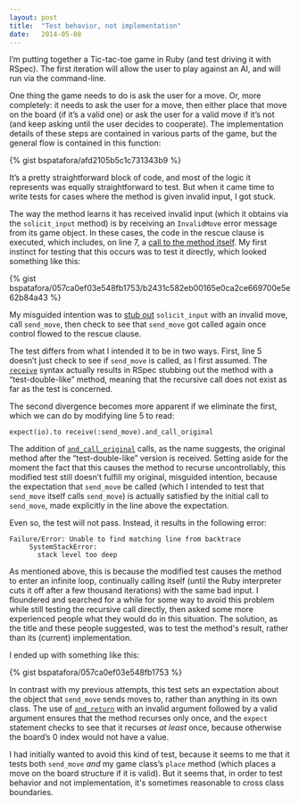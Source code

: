 ```yaml
---
layout: post
title:  "Test behavior, not implementation"
date:   2014-05-08
---
```


I’m putting together a Tic-tac-toe game in Ruby (and test driving it with 
RSpec). The first iteration will allow the user to play against an AI, and 
will run via the command-line.

One thing the game needs to do is ask the user for a move. Or, more completely: 
it needs to ask the user for a move, then either place that move on the board 
(if it’s a valid one) or ask the user for a valid move if it’s not (and keep 
asking until the user decides to cooperate). The implementation details of 
these steps are contained in various parts of the game, but the general flow 
is contained in this function:

{% gist bspatafora/afd2105b5c1c731343b9 %}

It’s a pretty straightforward block of code, and most of the logic it represents 
was equally straightforward to test. But when it came time to write tests for 
cases where the method is given invalid input, I got stuck.

The way the method learns it has received invalid input (which it obtains via the 
`solicit_input` method) is by receiving an `InvalidMove` error message from its 
game object. In these cases, the code in the rescue clause is executed, which 
includes, on line 7, a [call to the method itself][]. My first instinct for 
testing that this occurs was to test it directly, which looked something like 
this:

{% gist bspatafora/057ca0ef03e548fb1753/b2431c582eb00165e0ca2ce669700e5e62b84a43 %}

My misguided intention was to [stub out][] `solicit_input` with an invalid move, 
call `send_move`, then check to see that `send_move` got called again once 
control flowed to the rescue clause.

The test differs from what I intended it to be in two ways. First, line 5 doesn’t 
just check to see if `send_move` is called, as I first assumed. The [`receive`][] 
syntax actually results in RSpec stubbing out the method with a “test-double-like” 
method, meaning that the recursive call does not exist as far as the test is 
concerned.

The second divergence becomes more apparent if we eliminate the first, which we can 
do by modifying line 5 to read:

    expect(io).to receive(:send_move).and_call_original

The addition of [`and_call_original`][] calls, as the name suggests, the original 
method after the “test-double-like” version is received. Setting aside for the moment 
the fact that this causes the method to recurse uncontrollably, this modified test 
still doesn’t fulfill my original, misguided intention, because the expectation that 
`send_move` be called (which I intended to test that `send_move` itself calls 
`send_move`) is actually satisfied by the initial call to `send_move`, made explicitly 
in the line above the expectation.

Even so, the test will not pass. Instead, it results in the following error:

    Failure/Error: Unable to find matching line from backtrace
         SystemStackError:
           stack level too deep

As mentioned above, this is because the modified test causes the method to enter an 
infinite loop, continually calling itself (until the Ruby interpreter cuts it off after 
a few thousand iterations) with the same bad input. I floundered and searched for a 
while for some way to avoid this problem while still testing the recursive call directly, 
then asked some more experienced people what they would do in this situation. The 
solution, as the title and these people suggested, was to test the method's result, 
rather than its (current) implementation.

I ended up with something like this:

{% gist bspatafora/057ca0ef03e548fb1753 %}

In contrast with my previous attempts, this test sets an expectation about the object that 
`send_move` sends moves to, rather than anything in its own class. The use of 
[`and_return`][] with an invalid argument followed by a valid argument ensures that the 
method recurses only once, and the `expect` statement checks to see that it recurses 
*at least* once, because otherwise the board’s 0 index would not have a value.

I had initially wanted to avoid this kind of test, because it seems to me that it tests both 
`send_move` *and* my game class’s `place` method (which places a move on the board structure 
if it is valid). But it seems that, in order to test behavior and not implementation, it's 
sometimes reasonable to cross class boundaries.

[call to the method itself]: http://en.wikipedia.org/wiki/Recursion
[stub out]: https://github.com/rspec/rspec-mocks#method-stubs
[`receive`]: https://github.com/rspec/rspec-mocks#test-specific-extension
[`and_call_original`]: https://github.com/rspec/rspec-mocks#delegating-to-the-original-implementation
[`and_return`]: https://github.com/rspec/rspec-mocks#consecutive-return-values
